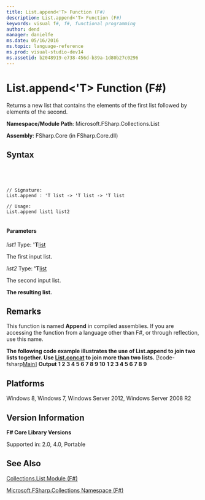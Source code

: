 ```yaml
---
title: List.append<'T> Function (F#)
description: List.append<'T> Function (F#)
keywords: visual f#, f#, functional programming
author: dend
manager: danielfe
ms.date: 05/16/2016
ms.topic: language-reference
ms.prod: visual-studio-dev14
ms.assetid: b2048919-e738-456d-b39a-1d80b27c0296 
---
```


# List.append<'T> Function (F#)

Returns a new list that contains the elements of the first list followed by elements of the second.

**Namespace/Module Path**: Microsoft.FSharp.Collections.List

**Assembly**: FSharp.Core (in FSharp.Core.dll)


## Syntax



```




// Signature:
List.append : 'T list -> 'T list -> 'T list

// Usage:
List.append list1 list2


```





#### Parameters
*list1*
Type: **'T**[list](http://msdn.microsoft.com/en-us/library/c627b668-477b-4409-91ed-06d7f1b3e4a7)


The first input list.


*list2*
Type: **'T**[list](http://msdn.microsoft.com/en-us/library/c627b668-477b-4409-91ed-06d7f1b3e4a7)


The second input list.



**The resulting list.**
## Remarks
This function is named **Append** in compiled assemblies. If you are accessing the function from a language other than F#, or through reflection, use this name.

**The following code example illustrates the use of List.append to join two lists together. Use [List.concat](http://msdn.microsoft.com/en-us/library/c5afd433-8764-4ea8-a6a8-937fb4d77c4c) to join more than two lists.**
[!code-fsharp[Main](snippets/fslists/snippet26.fs)]
**Output**
**1 2 3 4 5 6 7 8 9 10**
**1 2 3 4 5 6 7 8 9**
## Platforms
Windows 8, Windows 7, Windows Server 2012, Windows Server 2008 R2


## Version Information
**F# Core Library Versions**

Supported in: 2.0, 4.0, Portable




## See Also
[Collections.List Module &#40;F&#35;&#41;](Collections.List-Module-%5BFSharp%5D.md)

[Microsoft.FSharp.Collections Namespace &#40;F&#35;&#41;](Microsoft.FSharp.Collections-Namespace-%5BFSharp%5D.md)


